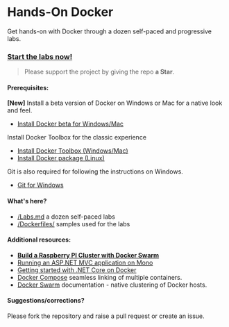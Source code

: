 # Hands-On Docker
Get hands-on with Docker through a dozen self-paced and progressive labs.

### [Start the labs now!](/Labs.md)

> Please support the project by giving the repo **a Star**.

#### Prerequisites:
**[New]** Install a beta version of Docker on Windows or Mac for a native look and feel.

- [Install Docker beta for Windows/Mac](https://docs.docker.com)

Install Docker Toolbox for the classic experience

- [Install Docker Toolbox (Windows/Mac)](https://docs.docker.com/engine/installation/#on-osx-and-windows)
- [Install Docker package (Linux)](https://docs.docker.com/engine/installation/)

Git is also required for following the instructions on Windows.

- [Git for Windows](https://git-scm.com/downloads)

#### What's here?
- [/Labs.md](/Labs.md) a dozen self-paced labs
- [/Dockerfiles/](/Dockerfiles) samples used for the labs

#### Additional resources:

* **[Build a Raspberry PI Cluster with Docker Swarm](http://blog.alexellis.io/linux-user-developer-magazine/)**
* [Running an ASP.NET MVC application on Mono](http://www.mono-project.com/docs/web/aspnet/)
* [Getting started with .NET Core on Docker](http://dotnet.github.io/getting-started/)
* [Docker Compose](https://docs.docker.com/compose/overview/) seamless linking of multiple containers.
* [Docker Swarm](https://docs.docker.com/swarm/overview/) documentation - native clustering of Docker hosts.

#### Suggestions/corrections?

Please fork the repository and raise a pull request or create an issue.

